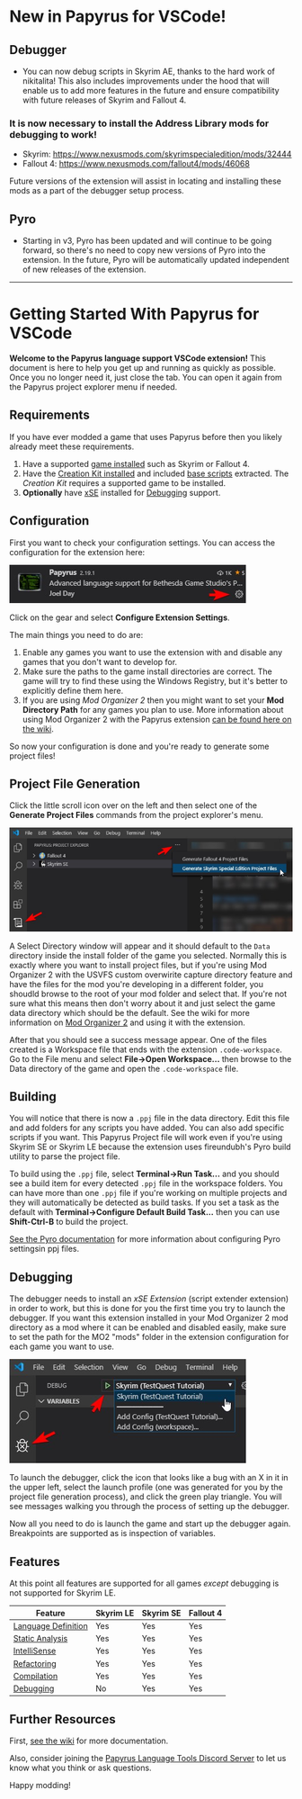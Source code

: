 # New in Papyrus for VSCode!

## Debugger

-   You can now debug scripts in Skyrim AE, thanks to the hard work of nikitalita! This also includes improvements under the hood that will enable us to add more features in the future and ensure compatibility with future releases of Skyrim and Fallout 4.

### It is now necessary to install the Address Library mods for debugging to work!

-   Skyrim: https://www.nexusmods.com/skyrimspecialedition/mods/32444
-   Fallout 4: https://www.nexusmods.com/fallout4/mods/46068

Future versions of the extension will assist in locating and installing these mods as a part of the debugger setup process.

## Pyro

-   Starting in v3, Pyro has been updated and will continue to be going forward, so there's no need to copy new versions of Pyro into the extension. In the future, Pyro will be automatically updated independent of new releases of the extension.

---

# Getting Started With Papyrus for VSCode

**Welcome to the Papyrus language support VSCode extension!** This document is here to help you get up and running as quickly as possible. Once you no longer need it, just close the tab. You can open it again from the Papyrus project explorer menu if needed.

## Requirements

If you have ever modded a game that uses Papyrus before then you likely already meet these requirements.

1. Have a supported [game installed](https://github.com/joelday/papyrus-lang/wiki/Game#installation) such as Skyrim or Fallout 4.
2. Have the [Creation Kit installed](https://github.com/joelday/papyrus-lang/wiki/Creation-Kit#installation) and included [base scripts](https://github.com/joelday/papyrus-lang/wiki/Glossary#base-script) extracted. The _Creation Kit_ requires a supported game to be installed.
3. **Optionally** have [xSE](https://github.com/joelday/papyrus-lang/wiki/Glossary#script-extender-xse-skse-f4se) installed for [Debugging](https://github.com/joelday/papyrus-lang/wiki/Debugging) support.

## Configuration

First you want to check your configuration settings. You can access the configuration for the extension here:

![Config](config.jpg)

Click on the gear and select **Configure Extension Settings**.

The main things you need to do are:

1. Enable any games you want to use the extension with and disable any games that you don't want to develop for.
2. Make sure the paths to the game install directories are correct. The game will try to find these using the Windows Registry, but it's better to explicitly define them here.
3. If you are using _Mod Organizer 2_ then you might want to set your **Mod Directory Path** for any games you plan to use. More information about using Mod Organizer 2 with the Papyrus extension [can be found here on the wiki](https://github.com/joelday/papyrus-lang/wiki/Using-Mod-Organizer-2).

So now your configuration is done and you're ready to generate some project files!

## Project File Generation

Click the little scroll icon over on the left and then select one of the **Generate Project Files** commands from the project explorer's menu.

![Menus](menus.jpg)

A Select Directory window will appear and it should default to the `Data` directory inside the install folder of the game you selected. Normally this is exactly where you want to install project files, but if you're using Mod Organizer 2 with the USVFS custom overwirite capture directory feature and have the files for the mod you're developing in a different folder, you shoudld browse to the root of your mod folder and select that. If you're not sure what this means then don't worry about it and just select the game data directory which should be the default. See the wiki for more information on [Mod Organizer 2](https://github.com/joelday/papyrus-lang/wiki/Using-Mod-Organizer-2) and using it with the extension.

After that you should see a success message appear. One of the files created is a Workspace file that ends with the extension `.code-workspace`. Go to the File menu and select **File->Open Workspace...** then browse to the Data directory of the game and open the `.code-workspace` file.

## Building

You will notice that there is now a `.ppj` file in the data directory. Edit this file and add folders for any scripts you have added. You can also add specific scripts if you want. This Papyrus Project file will work even if you're using Skyrim SE or Skyrim LE because the extension uses fireundubh's Pyro build utility to parse the project file.

To build using the `.ppj` file, select **Terminal->Run Task...** and you should see a build item for every detected `.ppj` file in the workspace folders. You can have more than one `.ppj` file if you're working on multiple projects and they will automatically be detected as build tasks. If you set a task as the default with **Terminal->Configure Default Build Task...** then you can use **Shift-Ctrl-B** to build the project.

[See the Pyro documentation](https://wiki.fireundubh.com/pyro) for more information about configuring Pyro settingsin ppj files.

## Debugging

The debugger needs to install an _xSE Extension_ (script extender extension) in order to work, but this is done for you the first time you try to launch the debugger. If you want this extension installed in your Mod Organizer 2 mod directory as a mod where it can be enabled and disabled easily, make sure to set the path for the MO2 "mods" folder in the extension configuration for each game you want to use.

![Debugging](debugging.jpg)

To launch the debugger, click the icon that looks like a bug with an X in it in the upper left, select the launch profile (one was generated for you by the project file generation process), and click the green play triangle. You will see messages walking you through the process of setting up the debugger.

Now all you need to do is launch the game and start up the debugger again. Breakpoints are supported as is inspection of variables.

## Features

At this point all features are supported for all games _except_ debugging is not supported for Skyrim LE.

| Feature                                                                                 | Skyrim LE | Skyrim SE | Fallout 4 |
| --------------------------------------------------------------------------------------- | --------- | --------- | --------- |
| [Language Definition](https://github.com/joelday/papyrus-lang/wiki/Language-Definition) | Yes       | Yes       | Yes       |
| [Static Analysis](https://github.com/joelday/papyrus-lang/wiki/Static-Analysis)         | Yes       | Yes       | Yes       |
| [IntelliSense](https://github.com/joelday/papyrus-lang/wiki/IntelliSense)               | Yes       | Yes       | Yes       |
| [Refactoring](https://github.com/joelday/papyrus-lang/wiki/Refactoring)                 | Yes       | Yes       | Yes       |
| [Compilation](https://github.com/joelday/papyrus-lang/wiki/Compilation)                 | Yes       | Yes       | Yes       |
| [Debugging](https://github.com/joelday/papyrus-lang/wiki/Debugging)                     | No        | Yes       | Yes       |

## Further Resources

First, [see the wiki](https://github.com/joelday/papyrus-lang/wiki) for more documentation.

Also, consider joining the [Papyrus Language Tools Discord Server](https://discord.gg/upNN3TJ) to let us know what you think or ask questions.

Happy modding!
